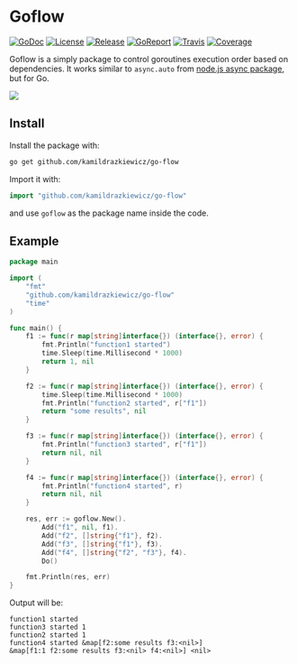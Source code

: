 # Goflow

[![GoDoc](http://godoc.org/github.com/kamildrazkiewicz/go-flow?status.svg)](http://godoc.org/github.com/kamildrazkiewicz/go-flow) [![License](https://img.shields.io/github/license/mashape/apistatus.svg?maxAge=2592000)](http://godoc.org/github.com/kamildrazkiewicz/go-flow) [![Release](https://img.shields.io/github/release/kamildrazkiewicz/go-flow.svg?label=Release)](http://godoc.org/github.com/kamildrazkiewicz/go-flow) [![GoReport](https://goreportcard.com/badge/github.com/kamildrazkiewicz/go-flow)](https://goreportcard.com/report/github.com/kamildrazkiewicz/go-flow) [![Travis](https://travis-ci.org/kamildrazkiewicz/go-flow.svg?branch=master)](https://travis-ci.org/kamildrazkiewicz/go-flow) [![Coverage](http://coveralls.io/repos/github/kamildrazkiewicz/go-flow/badge.svg?branch=master)](https://coveralls.io/github/kamildrazkiewicz/go-flow?branch=master)

Goflow is a simply package to control goroutines execution order based on dependencies. It works similar to ```async.auto``` from [node.js async package](https://github.com/caolan/async), but for Go.

![](http://i.imgur.com/Rej4XAC.png)

## Install

Install the package with:

```bash
go get github.com/kamildrazkiewicz/go-flow
```

Import it with:

```go
import "github.com/kamildrazkiewicz/go-flow"
```

and use `goflow` as the package name inside the code.

## Example

```go
package main

import (
	"fmt"
	"github.com/kamildrazkiewicz/go-flow"
	"time"
)

func main() {
	f1 := func(r map[string]interface{}) (interface{}, error) {
		fmt.Println("function1 started")
		time.Sleep(time.Millisecond * 1000)
		return 1, nil
	}

	f2 := func(r map[string]interface{}) (interface{}, error) {
		time.Sleep(time.Millisecond * 1000)
		fmt.Println("function2 started", r["f1"])
		return "some results", nil
	}

	f3 := func(r map[string]interface{}) (interface{}, error) {
		fmt.Println("function3 started", r["f1"])
		return nil, nil
	}

	f4 := func(r map[string]interface{}) (interface{}, error) {
		fmt.Println("function4 started", r)
		return nil, nil
	}

	res, err := goflow.New().
		Add("f1", nil, f1).
		Add("f2", []string{"f1"}, f2).
		Add("f3", []string{"f1"}, f3).
		Add("f4", []string{"f2", "f3"}, f4).
		Do()

	fmt.Println(res, err)
}


```

Output will be:
```
function1 started
function3 started 1
function2 started 1
function4 started &map[f2:some results f3:<nil>]
&map[f1:1 f2:some results f3:<nil> f4:<nil>] <nil>
```
